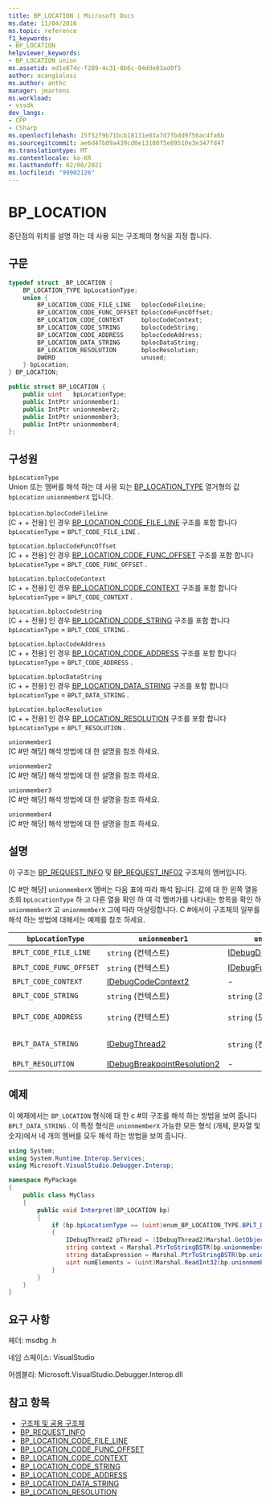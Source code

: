 ```yaml
---
title: BP_LOCATION | Microsoft Docs
ms.date: 11/04/2016
ms.topic: reference
f1_keywords:
- BP_LOCATION
helpviewer_keywords:
- BP_LOCATION union
ms.assetid: ed1e874c-f289-4c31-8b6c-04dde03ad0f5
author: acangialosi
ms.author: anthc
manager: jmartens
ms.workload:
- vssdk
dev_langs:
- CPP
- CSharp
ms.openlocfilehash: 15f52f9b71bcb18131e03a7d7fbdd9f56ac4fa6b
ms.sourcegitcommit: ae6d47b09a439cd0e13180f5e89510e3e347fd47
ms.translationtype: MT
ms.contentlocale: ko-KR
ms.lasthandoff: 02/08/2021
ms.locfileid: "99902126"
---
```

# <a name="bp_location"></a>BP_LOCATION
중단점의 위치를 설명 하는 데 사용 되는 구조체의 형식을 지정 합니다.

## <a name="syntax"></a>구문

```cpp
typedef struct _BP_LOCATION {
    BP_LOCATION_TYPE bpLocationType;
    union {
        BP_LOCATION_CODE_FILE_LINE   bplocCodeFileLine;
        BP_LOCATION_CODE_FUNC_OFFSET bplocCodeFuncOffset;
        BP_LOCATION_CODE_CONTEXT     bplocCodeContext;
        BP_LOCATION_CODE_STRING      bplocCodeString;
        BP_LOCATION_CODE_ADDRESS     bplocCodeAddress;
        BP_LOCATION_DATA_STRING      bplocDataString;
        BP_LOCATION_RESOLUTION       bplocResolution;
        DWORD                        unused;
    } bpLocation;
} BP_LOCATION;
```

```csharp
public struct BP_LOCATION {
    public uint   bpLocationType;
    public IntPtr unionmember1;
    public IntPtr unionmember2;
    public IntPtr unionmember3;
    public IntPtr unionmember4;
};
```

## <a name="members"></a>구성원
`bpLocationType`\
Union 또는 멤버를 해석 하는 데 사용 되는 [BP_LOCATION_TYPE](../../../extensibility/debugger/reference/bp-location-type.md) 열거형의 값 `bpLocation` `unionmemberX` 입니다.

`bpLocation`.`bplocCodeFileLine`\
[C + + 전용] 인 경우 [BP_LOCATION_CODE_FILE_LINE](../../../extensibility/debugger/reference/bp-location-code-file-line.md) 구조를 포함 합니다 `bpLocationType`  =  `BPLT_CODE_FILE_LINE` .

`bpLocation.bplocCodeFuncOffset`\
[C + + 전용] 인 경우 [BP_LOCATION_CODE_FUNC_OFFSET](../../../extensibility/debugger/reference/bp-location-code-func-offset.md) 구조를 포함 합니다 `bpLocationType`  =  `BPLT_CODE_FUNC_OFFSET` .

`bpLocation.bplocCodeContext`\
[C + + 전용] 인 경우 [BP_LOCATION_CODE_CONTEXT](../../../extensibility/debugger/reference/bp-location-code-context.md) 구조를 포함 합니다 `bpLocationType`  =  `BPLT_CODE_CONTEXT` .

`bpLocation.bplocCodeString`\
[C + + 전용] 인 경우 [BP_LOCATION_CODE_STRING](../../../extensibility/debugger/reference/bp-location-code-string.md) 구조를 포함 합니다 `bpLocationType`  =  `BPLT_CODE_STRING` .

`bpLocation.bplocCodeAddress`\
[C + + 전용] 인 경우 [BP_LOCATION_CODE_ADDRESS](../../../extensibility/debugger/reference/bp-location-code-address.md) 구조를 포함 합니다 `bpLocationType`  =  `BPLT_CODE_ADDRESS` .

`bpLocation.bplocDataString`\
[C + + 전용] 인 경우 [BP_LOCATION_DATA_STRING](../../../extensibility/debugger/reference/bp-location-data-string.md) 구조를 포함 합니다 `bpLocationType`  =  `BPLT_DATA_STRING` .

`bpLocation.bplocResolution`\
[C + + 전용] 인 경우 [BP_LOCATION_RESOLUTION](../../../extensibility/debugger/reference/bp-location-resolution.md) 구조를 포함 합니다 `bpLocationType`  =  `BPLT_RESOLUTION` .

`unionmember1`\
[C #만 해당] 해석 방법에 대 한 설명을 참조 하세요.

`unionmember2`\
[C #만 해당] 해석 방법에 대 한 설명을 참조 하세요.

`unionmember3`\
[C #만 해당] 해석 방법에 대 한 설명을 참조 하세요.

`unionmember4`\
[C #만 해당] 해석 방법에 대 한 설명을 참조 하세요.

## <a name="remarks"></a>설명
이 구조는 [BP_REQUEST_INFO](../../../extensibility/debugger/reference/bp-request-info.md) 및 [BP_REQUEST_INFO2](../../../extensibility/debugger/reference/bp-request-info2.md) 구조체의 멤버입니다.

 [C #만 해당] `unionmemberX` 멤버는 다음 표에 따라 해석 됩니다. 값에 대 한 왼쪽 열을 조회 `bpLocationType` 하 고 다른 열을 확인 하 여 각 멤버가를 나타내는 항목을 확인 하 `unionmemberX` 고 `unionmemberX` 그에 따라 마샬링합니다. C #에서이 구조체의 일부를 해석 하는 방법에 대해서는 예제를 참조 하세요.

|`bpLocationType`|`unionmember1`|`unionmember2`|`unionmember3`|`unionmember4`|
|----------------------|--------------------|--------------------|--------------------|--------------------|
|`BPLT_CODE_FILE_LINE`|`string` (컨텍스트)|[IDebugDocumentPosition2](../../../extensibility/debugger/reference/idebugdocumentposition2.md)|-|-|
|`BPLT_CODE_FUNC_OFFSET`|`string` (컨텍스트)|[IDebugFunctionPosition2](../../../extensibility/debugger/reference/idebugfunctionposition2.md)|-|-|
|`BPLT_CODE_CONTEXT`|[IDebugCodeContext2](../../../extensibility/debugger/reference/idebugcodecontext2.md)|-|-|-|
|`BPLT_CODE_STRING`|`string` (컨텍스트)|`string` (조건식)|-|-|
|`BPLT_CODE_ADDRESS`|`string` (컨텍스트)|`string` (모듈 URL)|`string` (함수 이름)|`string` 위치|
|`BPLT_DATA_STRING`|[IDebugThread2](../../../extensibility/debugger/reference/idebugthread2.md)|`string` (컨텍스트)|`string` (데이터 식)|`uint` (요소 수)|
|`BPLT_RESOLUTION`|[IDebugBreakpointResolution2](../../../extensibility/debugger/reference/idebugbreakpointresolution2.md)|-|-|-|

## <a name="example"></a>예제
이 예제에서는 `BP_LOCATION` 형식에 대 한 c #의 구조를 해석 하는 방법을 보여 줍니다 `BPLT_DATA_STRING` . 이 특정 형식은 `unionmemberX` 가능한 모든 형식 (개체, 문자열 및 숫자)에서 네 개의 멤버를 모두 해석 하는 방법을 보여 줍니다.

```csharp
using System;
using System.Runtime.Interop.Services;
using Microsoft.VisualStudio.Debugger.Interop;

namespace MyPackage
{
    public class MyClass
    {
        public void Interpret(BP_LOCATION bp)
        {
            if (bp.bpLocationType == (uint)enum_BP_LOCATION_TYPE.BPLT_DATA_STRING)
            {
                IDebugThread2 pThread = (IDebugThread2)Marshal.GetObjectForIUnknown(bp.unionmember1);
                string context = Marshal.PtrToStringBSTR(bp.unionmember2);
                string dataExpression = Marshal.PtrToStringBSTR(bp.unionmember3);
                uint numElements = (uint)Marshal.ReadInt32(bp.unionmember4);
            }
        }
    }
}
```

## <a name="requirements"></a>요구 사항
헤더: msdbg .h

네임 스페이스: VisualStudio

어셈블리: Microsoft.VisualStudio.Debugger.Interop.dll

## <a name="see-also"></a>참고 항목
- [구조체 및 공용 구조체](../../../extensibility/debugger/reference/structures-and-unions.md)
- [BP_REQUEST_INFO](../../../extensibility/debugger/reference/bp-request-info.md)
- [BP_LOCATION_CODE_FILE_LINE](../../../extensibility/debugger/reference/bp-location-code-file-line.md)
- [BP_LOCATION_CODE_FUNC_OFFSET](../../../extensibility/debugger/reference/bp-location-code-func-offset.md)
- [BP_LOCATION_CODE_CONTEXT](../../../extensibility/debugger/reference/bp-location-code-context.md)
- [BP_LOCATION_CODE_STRING](../../../extensibility/debugger/reference/bp-location-code-string.md)
- [BP_LOCATION_CODE_ADDRESS](../../../extensibility/debugger/reference/bp-location-code-address.md)
- [BP_LOCATION_DATA_STRING](../../../extensibility/debugger/reference/bp-location-data-string.md)
- [BP_LOCATION_RESOLUTION](../../../extensibility/debugger/reference/bp-location-resolution.md)
